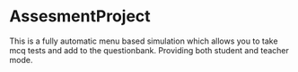 # AssesmentProject
This is a fully automatic menu based simulation which allows you to take mcq tests and add to the questionbank. Providing both student and teacher mode.
